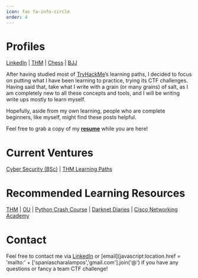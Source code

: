 ```yaml
---
icon: fas fa-info-circle
order: 4
---
```

<script src="https://tryhackme.com/badge/2134791"></script>

# Profiles
 
[LinkedIn](https://www.linkedin.com/in/charalamposspanias/) \| [THM](https://tryhackme.com/p/Cspanias) \| [Chess](https://www.chess.com/member/spaniasch) \| [BJJ](https://smoothcomp.com/en/profile/101916)  

After having studied most of [TryHackMe](https://tryhackme.com/)’s learning paths, I decided to focus on putting what I have been learning to practice, trying its CTF challenges. Having said that, take what I write with a grain (or many grains) of salt, as I am completely new to all these concepts and tools, and I will be writing write ups mostly to learn myself.

Hopefully, aside from my own learning, people who are complete beginners, like myself, might find these posts helpful.

Feel free to grab a copy of my __[resume](https://drive.google.com/file/d/10_o6X0mdp6ivJW7FZl-7LnuP01U0OtPI/view?usp=sharing)__ while you are here!

# Current Ventures

[Cyber Security (BSc)](https://www.open.ac.uk/courses/computing-it/degrees/bsc-cyber-security-r60) \| [THM Learning Paths](https://tryhackme.com/hacktivities#learning-paths)

# Recommended Learning Resources 

[THM](https://tryhackme.com/dashboard) \| [OU](https://www.open.ac.uk/) \| [Python Crash Course](https://nostarch.com/pythoncrashcourse2e) \| [Darknet Diaries](https://darknetdiaries.com/) \| [Cisco Networking Academy](https://skillsforall.com/)

# Contact

Feel free to contact me via [LinkedIn](https://www.linkedin.com/in/charalamposspanias/) or [email](javascript:location.href = 'mailto:' + ['spaniascharalampos','gmail.com'].join('@') if you have any questions or fancy a team CTF challenge!  
